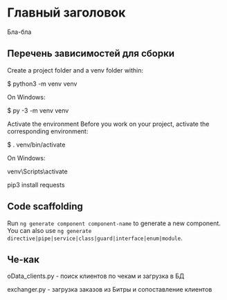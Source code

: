 # Главный заголовок

Бла-бла

## Перечень зависимостей для сборки
Create a project folder and a venv folder within:

$ python3 -m venv venv 

On Windows:

$ py -3 -m venv venv

Activate the environment Before you work on your project, activate the corresponding environment:

$ . venv/bin/activate 

On Windows:

venv\Scripts\activate


pip3 install requests

## Code scaffolding

Run `ng generate component component-name` to generate a new component. You can also use `ng generate directive|pipe|service|class|guard|interface|enum|module`.

## Че-как

oData_clients.py - поиск клиентов по чекам и загрузка в БД

exchanger.py - загрузка заказов из Битры и сопоставление клиентов

## 



## 


## 

